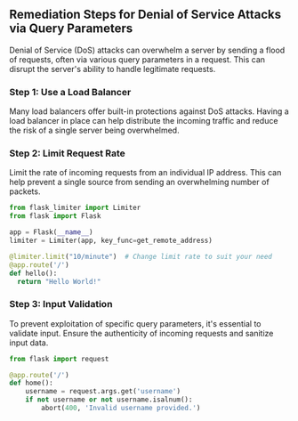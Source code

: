 

## Remediation Steps for Denial of Service Attacks via Query Parameters

Denial of Service (DoS) attacks can overwhelm a server by sending a flood of requests, often via various query parameters in a request. This can disrupt the server's ability to handle legitimate requests.

### Step 1: Use a Load Balancer

Many load balancers offer built-in protections against DoS attacks. Having a load balancer in place can help distribute the incoming traffic and reduce the risk of a single server being overwhelmed.

### Step 2: Limit Request Rate 

Limit the rate of incoming requests from an individual IP address. This can help prevent a single source from sending an overwhelming number of packets.

```python
from flask_limiter import Limiter
from flask import Flask

app = Flask(__name__)
limiter = Limiter(app, key_func=get_remote_address)

@limiter.limit("10/minute")  # Change limit rate to suit your need
@app.route('/')
def hello():
  return "Hello World!"

```

### Step 3: Input Validation

To prevent exploitation of specific query parameters, it's essential to validate input. Ensure the authenticity of incoming requests and sanitize input data.

```python
from flask import request

@app.route('/')
def home():
    username = request.args.get('username')
    if not username or not username.isalnum():
        abort(400, 'Invalid username provided.')
```